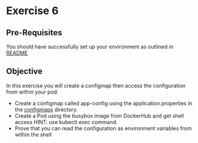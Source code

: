 # Exercise 6 #

## Pre-Requisites ##

You should have successfully set up your environment as outlined in [README](./README.md)

## Objective ##

In this exercise you will create a configmap then access the configuration from within your pod.

* Create a configmap called app-config using the application.properties in the [configmaps](../../configmaps/application.properties) directory.
* Create a Pod using the busybox image from DockerHub and get shell access HINT: use kubectl exec command.
* Prove that you can read the configuration as environment variables from within the shell

